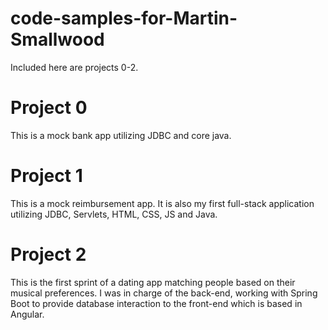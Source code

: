 # code-samples-for-Martin-Smallwood
Included here are projects 0-2.

# Project 0
This is a mock bank app utilizing JDBC and core java.

# Project 1
This is a mock reimbursement app. It is also my first full-stack application utilizing JDBC, Servlets, HTML, CSS, JS and Java.

# Project 2
This is the first sprint of a dating app matching people based on their musical preferences. I was in charge of the back-end, working with Spring Boot to provide database interaction to the front-end which is based in Angular.

